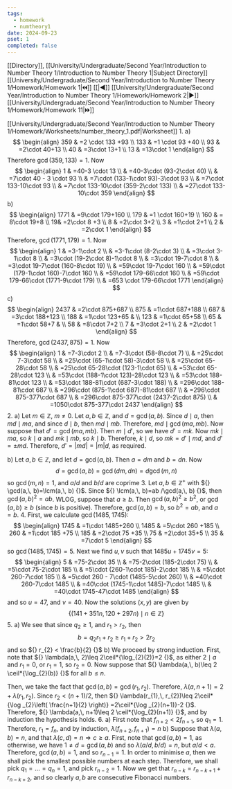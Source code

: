 ```yaml
---
tags:
  - homework
  - numtheory1
date: 2024-09-23
pset: 1
completed: false
---
```

[[Directory]], [[University/Undergraduate/Second Year/Introduction to Number Theory 1/Introduction to Number Theory 1|Subject Directory]]
[[University/Undergraduate/Second Year/Introduction to Number Theory 1/Homework/Homework 1|🞀🞀]] [[|◀]] [[University/Undergraduate/Second Year/Introduction to Number Theory 1/Homework/Homework 2|▶]] [[University/Undergraduate/Second Year/Introduction to Number Theory 1/Homework/Homework 11|🞂🞂]]

[[University/Undergraduate/Second Year/Introduction to Number Theory 1/Homework/Worksheets/number_theory_1.pdf|Worksheet]]
1. 
a)
$$
\begin{align}
359 & =2 \cdot  133 +93 \\
133 & =1 \cdot 93 +40 \\
93 & =2\cdot 40+13 \\
40 & =3\cdot 13+1 \\
13 & =13\cdot 1
\end{align}
$$
Therefore ${} \gcd(359,\, 133)=1 {}$. Now
$$
\begin{align}
 1 & =40-3 \cdot 13 \\
 & =40-3\cdot (93-2\cdot 40)  \\
 & =7\cdot 40 - 3 \cdot 93 \\
 & =7\cdot (133-1\cdot 93)-3\cdot 93 \\
 & =7\cdot 133-10\cdot 93 \\
 & =7\cdot 133-10\cdot (359-2\cdot 133) \\
 & =27\cdot 133-10\cdot 359
 \end{align}
$$
b)
$$
\begin{align}
1771 & =9\cdot 179+160 \\
179 & =1 \cdot  160+19 \\
160 & = 8\cdot 19+8 \\
 19& =2\cdot 8 +3 \\
8 & =2\cdot 3+2 \\
3 & =1\cdot 2+1 \\
2 & =2\cdot 1
\end{align}
$$
Therefore, ${} \gcd(1771, 179)=1 {}$. Now
$$
\begin{align}
1 & =3-1\cdot 2 \\
 & =3-1\cdot (8-2\cdot 3) \\
 & =3\cdot 3-1\cdot 8 \\
 & =3\cdot (19-2\cdot 8)-1\cdot 8 \\
 & =3\cdot 19-7\cdot 8 \\
 & =3\cdot 19-7\cdot (160-8\cdot 19) \\
  & =59\cdot 19-7\cdot 160 \\
 & =59\cdot (179-1\cdot 160)-7\cdot 160 \\
 & =59\cdot 179-66\cdot 160 \\
 & =59\cdot 179-66\cdot (1771-9\cdot 179) \\
 & =653 \cdot 179-66\cdot 1771
\end{align}
$$
c)
$$
\begin{align}
2437 & =2\cdot 875+687 \\
 875 & =1\cdot 687+188 \\
 687 & =3\cdot 188+123 \\
 188 & =1\cdot 123+65 &  \\
123 & =1\cdot 65+58 \\
 65 & =1\cdot 58+7 &  \\
58 & =8\cdot 7+2 \\
7 & =3\cdot 2+1 \\
2 & =2\cdot 1
\end{align}
$$
Therefore, ${} \gcd(2437,\, 875)=1 {}$. Now
$$
\begin{align}
1 & =7-3\cdot 2 \\
 & =7-3\cdot (58-8\cdot 7) \\
 & =25\cdot 7-3\cdot 58 \\
  & =25\cdot (65-1\cdot 58)-3\cdot 58 \\
 & =25\cdot 65-28\cdot 58 \\
 & =25\cdot 65-28\cdot (123-1\cdot 65) \\
 & =53\cdot 65-28\cdot 123 \\
 & =53\cdot (188-1\cdot 123)-28\cdot 123 \\
 & =53\cdot 188-81\cdot 123 \\
 & =53\cdot 188-81\cdot (687-3\cdot 188) \\
 & =296\cdot 188-81\cdot 687 \\
 & =296\cdot (875-1\cdot 687)-81\cdot 687 \\
 & =296\cdot 875-377\cdot 687 \\
 & =296\cdot 875-377\cdot (2437-2\cdot 875) \\
 & =1050\cdot 875-377\cdot 2437
\end{align}
$$
2. 
a)
Let ${} m \in \mathbb{Z} {}$, ${} m\neq 0 {}$. Let ${} a,\, b \in \mathbb{Z} {}$, and ${} d=\gcd(a,\, b) {}$. Since $d \mid a {}$, then ${} md \mid  ma {}$, and since ${} d \mid b {}$, then ${} m d \mid  mb {}$. Therefore, ${} md \mid \gcd(ma,\, mb) {}$. Now suppose that ${} d'=\gcd(ma,\, mb) {}$. Then ${} m \mid d' {}$, so we have ${} d'=mk {}$. Now ${} mk \mid ma {}$, so ${} k \mid a {}$ and ${} mk \mid  mb {}$, so ${} k \mid  b {}$. Therefore, ${} k \mid d {}$, so ${} mk=d'\mid md {}$, and ${} d'=\pm md {}$. Therefore, ${} d'=|m d|=|m|d {}$, as required.

b)
Let ${} a,\, b \in \mathbb{Z} {}$, and let ${} d=\gcd(a,\, b) {}$. Then ${} a=dm {}$ and ${} b=dn {}$. Now 
$$
d=\gcd(a,\, b)=\gcd(dm,\, dn)=d\gcd(m,\, n)
$$
so ${} \gcd(m,\, n)=1 {}$, and ${} a /d {}$ and ${} b /d {}$ are coprime
3. 
Let ${} a,\, b \in \mathbb{Z}^{+} {}$ with ${} \gcd(a,\, b)=\lcm(a,\, b) {}$. Since ${} \lcm(a,\, b)=ab /\gcd(a,\, b) {}$, then ${} \gcd(a,\, b)^{2}=ab {}$. WLOG, suppose that ${} a\geq b {}$. Then ${} \gcd(a,\, b)^{2}\geq b^{2} {}$, or ${} \gcd(a,\, b)\geq b {}$ (since ${} b {}$ is positive). Therefore, ${} \gcd(a,\, b)=b {}$, so ${} b^{2}=ab {}$, and ${} a=b {}$.
4. 
First, we calculate ${} \gcd(1485,\, 1745) {}$:
$$
\begin{align}
1745 & =1\cdot 1485+260 \\
1485 & =5\cdot 260 +185 \\
 260 & =1\cdot 185 +75 \\
 185 & =2\cdot 75 +35 \\
75 & =2\cdot 35+5 \\
35 & =7\cdot 5
\end{align}
$$
so ${} \gcd(1485,\, 1745)=5 {}$. Next we find ${} u,\, v {}$ such that ${} 1485u+1745v=5 {}$:
$$
\begin{align}
5 & =75-2\cdot 35 \\
 & =75-2\cdot (185-2\cdot 75) \\
 & =5\cdot 75-2\cdot 185 \\
 & =5\cdot (260-1\cdot 185)-2\cdot 185 \\
 & =5\cdot 260-7\cdot 185 \\
 & =5\cdot 260 - 7\cdot (1485-5\cdot 260) \\
 & =40\cdot 260-7\cdot 1485 \\
 & =40\cdot (1745-1\cdot 1485)-7\cdot 1485 \\
 & =40\cdot 1745-47\cdot 1485
\end{align}
$$
and so ${} u=47 {}$, and ${} v=40 {}$. Now the solutions ${} (x,\, y) {}$ are given by 
$$
\{ (141+351n,\, 120+297n)\mid n \in \mathbb{Z} \}
$$
5. 
a)
We see that since ${} q_{2}\geq 1 {}$, and ${} r_{1}> r_{2} {}$, then
$$
b=q_{2} r_{1} +r_{2} \geq r_{1} + r_{2} >   2r_{2}
$$
and so ${} r_{2} < \frac{b}{2} {}$
b)
We proceed by strong induction. First, note that ${} \lambda(a,\, 2)\leq 2\ceil*{\log_{2}(2)}=2  {}$, as either ${} 2 \mid a {}$ and ${} r_{1}=0 {}$, or ${} r_{1}=1 {}$, so ${} r_{2}=0 {}$. Now suppose that ${} \lambda(a,\, b)\leq 2 \ceil*{\log_{2}(b)}  {}$ for all ${} b\leq n {}$. 

Then, we take the fact that ${} \gcd(a,\, b)=\gcd(r_{1},\, r_{2}) {}$. Therefore, ${} \lambda(a,\, n+1)=2+\lambda(r_{1},\, r_{2}) {}$. Since ${} r_{2} < (n+1) /2 {}$, then ${} \lambda(r_{1},\, r_{2})\leq 2\ceil*{\log _{2}\left( \frac{n+1}{2} \right)} =2\ceil*{\log _{2}(n+1)}-2  {}$. Therefore, ${} \lambda(a,\, n+1)\leq 2 \ceil*{\log_{2}(n+1)}  {}$, and by induction the hypothesis holds.
6. 
a)
First note that ${} f_{n+2}<2f_{n+1} {}$, so ${} q_{1}=1 {}$. Therefore, ${} r_{1}=f_{n} {}$, and by induction, ${} \lambda (f_{n+2},\, f_{n+1})=n {}$
b)
Suppose that ${} \lambda(a,\, b)=n {}$, and that ${} \lambda(c,\, d)=n\Rightarrow c\geq a {}$. First, note that ${} \gcd(a,\, b)=1 {}$, as otherwise, we have ${} 1\neq d=\gcd(a,\, b) {}$ and so ${} \lambda(a /d,\, b /d)=n {}$, but ${} a /d <a {}$. Therefore, ${} \gcd(a,\, b)=1 {}$, and so ${} r_{n-1}=1 {}$. In order to minimise $a {}$, then we shall pick the smallest possible numbers at each step. Therefore, we shall pick ${} q_{1}=\dots=q_{n}=1 {}$, and pick ${} r_{n-2}=1 {}$. Now we get that ${} r_{n-k}=r_{n-k+1}+r_{n-k+2} {}$, and so clearly ${} a,\, b {}$ are consecutive Fibonacci numbers.